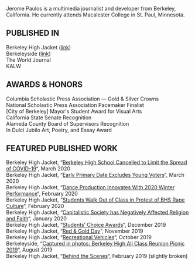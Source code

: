 Jerome Paulos is a multimedia journalist and developer from Berkeley, California. He currently attends Macalester College in St. Paul, Minnesota.

## PUBLISHED IN
Berkeley High Jacket ([link](https://berkeleyhighjacket.com/?s=Jerome+Paulos))  
Berkeleyside ([link](https://www.google.com/search?q=site%3Aberkeleyside.org+%22Jerome+Paulos%22))  
The World Journal  
KALW

## AWARDS & HONORS
Columbia Scholastic Press Association — Gold & Silver Crowns  
National Scholastic Press Association Pacemaker Finalist  
[City of Berkeley] Mayor's Student Award for Visual Arts  
California State Senate Recognition  
Alameda County Board of Supervisors Recognition  
In Dulci Jubilo Art, Poetry, and Essay Award  

## FEATURED PUBLISHED WORK
Berkeley High Jacket, “[Berkeley High School Cancelled to Limit the Spread of COVID-19](https://berkeleyhighjacket.com/2020/news/bhs-closed-due-to-coronavirus/)“, March 2020  
Berkeley High Jacket, “[Early Primary Date Excludes Young Voters](https://berkeleyhighjacket.com/2020/opinion/early-primary-date-excludes-young-voters/)“, March 2020  
Berkeley High Jacket, “[Dance Production Innovates With 2020 Winter Performance](https://berkeleyhighjacket.com/2020/features/dance-production-innovates-with-2020-winter-performance/)“, February 2020  
Berkeley High Jacket, “[Students Walk Out of Class in Protest of BHS Rape Culture](https://berkeleyhighjacket.com/2020/news/students-walk-out-of-class-in-protest-of-bhs-rape-culture/)“, February 2020  
Berkeley High Jacket, “[Capitalistic Society has Negatively Affected Religion and Faith](https://berkeleyhighjacket.com/2020/opinion/capitalistic-society-has-negatively-affected-religion-and-faith/)“, January 2020  
Berkeley High Jacket, “[Students’ Choice Awards](https://berkeleyhighjacket.com/2019/multimedia/students-choice/)“, December 2019  
Berkeley High Jacket, “[Red & Gold Day](https://berkeleyhighjacket.com/2019/multimedia/red-gold-day/)“, November 2019  
Berkeley High Jacket, “[Recreational Vehicles](https://berkeleyhighjacket.com/2019/photo-stories/recreational-vehicles/)“, October 2019  
Berkeleyside, “[Captured in photos: Berkeley High All Class Reunion Picnic 2019](https://www.berkeleyside.com/2019/08/26/photos-berkeley-high-all-class-reunion-picnic-2019)“, August 2019  
Berkeley High Jacket, “[Behind the Scenes](https://berkeleyhighjacket.com/2019/photo-stories/behind-the-scenes/)“, February 2019 (slightly broken)
